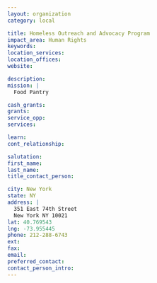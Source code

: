 ```yaml
---
layout: organization
category: local

title: Homeless Outreach and Advocacy Program
impact_area: Human Rights
keywords: 
location_services: 
location_offices: 
website: 

description: 
mission: |
  Food Pantry

cash_grants: 
grants: 
service_opp: 
services: 

learn: 
cont_relationship: 

salutation: 
first_name: 
last_name: 
title_contact_person: 

city: New York
state: NY
address: |
  351 East 74th Street     
  New York NY 10021
lat: 40.769543
lng: -73.955445
phone: 212-288-6743
ext: 
fax: 
email: 
preferred_contact: 
contact_person_intro: 
---
```

